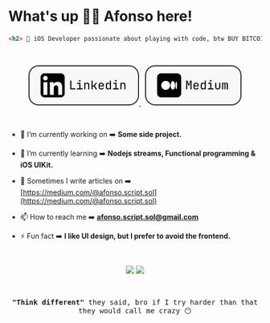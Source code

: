 # What's up ✌🏻 Afonso here!

```html
<h2>  iOS Developer passionate about playing with code, btw BUY BITCOIN! 🤠 </h2>
```

&nbsp;

<p align="center">
  <a href="https://www.linkedin.com/in/afonso-lucas-49a57b261/" target="_blank">
    <img alt="Code" src="./assets/Linkedin.svg">
  </a>
  &nbsp;
  <a href="https://medium.com/@afonso.script.sol" target="_blank">
    <img alt="Code" src="./assets/Medium.svg">
  </a>
</p>

&nbsp;

- 🔭 I’m currently working on ➡️ **Some side project.**

- 🌱 I’m currently learning ➡️ **Nodejs streams, Functional programming & iOS UIKit.**

- 📝 Sometimes I write articles on ➡️ [https://medium.com/@afonso.script.sol](https://medium.com/@afonso.script.sol)

- 📫 How to reach me ➡️ **afonso.script.sol@gmail.com**

- ⚡ Fun fact ➡️ **I like UI design, but I prefer to avoid the frontend.**

&nbsp;

<div align="center">
  <img src="https://my-github-components.vercel.app/spotify"/>
  <img src="https://my-github-components.vercel.app/github"/>
</div>


&nbsp;
<p align="center">
  <samp><b>"Think different"</b> they said, bro if I try harder than that they would call me crazy 😶</samp>
</p>
